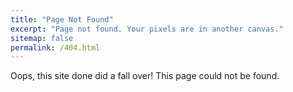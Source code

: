 ```yaml
---
title: "Page Not Found"
excerpt: "Page not found. Your pixels are in another canvas."
sitemap: false
permalink: /404.html
---
```


Oops, this site done did a fall over! This page could not be found.
